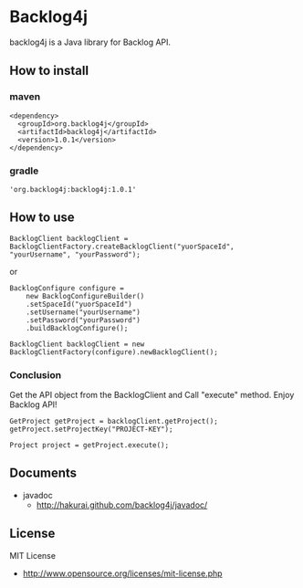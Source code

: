 # Backlog4j

backlog4j is a Java library for Backlog API.

## How to install

### maven

    <dependency>
      <groupId>org.backlog4j</groupId>
      <artifactId>backlog4j</artifactId>
      <version>1.0.1</version>
    </dependency>

### gradle

    'org.backlog4j:backlog4j:1.0.1'

## How to use

    BacklogClient backlogClient = BacklogClientFactory.createBacklogClient("yuorSpaceId", "yourUsername", "yourPassword");

or

    BacklogConfigure configure =
        new BacklogConfigureBuilder()
        .setSpaceId("yuorSpaceId")
        .setUsername("yourUsername")
        .setPassword("yourPassword")
        .buildBacklogConfigure();

    BacklogClient backlogClient = new BacklogClientFactory(configure).newBacklogClient();

### Conclusion

Get the API object from the BacklogClient and Call "execute" method.
Enjoy Backlog API!

    GetProject getProject = backlogClient.getProject();
    getProject.setProjectKey("PROJECT-KEY");

    Project project = getProject.execute();

## Documents

* javadoc
    * http://hakurai.github.com/backlog4j/javadoc/

## License

MIT License

* http://www.opensource.org/licenses/mit-license.php
